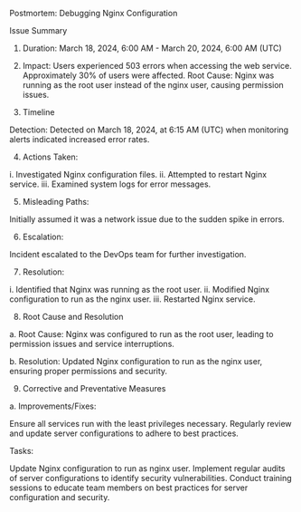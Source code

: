 
Postmortem: Debugging Nginx Configuration

Issue Summary

1. Duration: March 18, 2024, 6:00 AM - March 20, 2024, 6:00 AM (UTC)

2. Impact: Users experienced 503 errors when accessing the web service. Approximately 30% of users were affected.
Root Cause: Nginx was running as the root user instead of the nginx user, causing permission issues.

3. Timeline

Detection: Detected on March 18, 2024, at 6:15 AM (UTC) when monitoring alerts indicated increased error rates.

4. Actions Taken:

i. Investigated Nginx configuration files.
ii. Attempted to restart Nginx service.
iii. Examined system logs for error messages.

5. Misleading Paths:

Initially assumed it was a network issue due to the sudden spike in errors.

6. Escalation:

Incident escalated to the DevOps team for further investigation.

7. Resolution:

i. Identified that Nginx was running as the root user.
ii. Modified Nginx configuration to run as the nginx user.
iii. Restarted Nginx service.

8. Root Cause and Resolution

a. Root Cause: Nginx was configured to run as the root user, leading to permission issues and service interruptions.

b. Resolution: Updated Nginx configuration to run as the nginx user, ensuring proper permissions and security.

9. Corrective and Preventative Measures

a. Improvements/Fixes:

Ensure all services run with the least privileges necessary.
Regularly review and update server configurations to adhere to best practices.

Tasks:

Update Nginx configuration to run as nginx user.
Implement regular audits of server configurations to identify security vulnerabilities.
Conduct training sessions to educate team members on best practices for server configuration and security.
